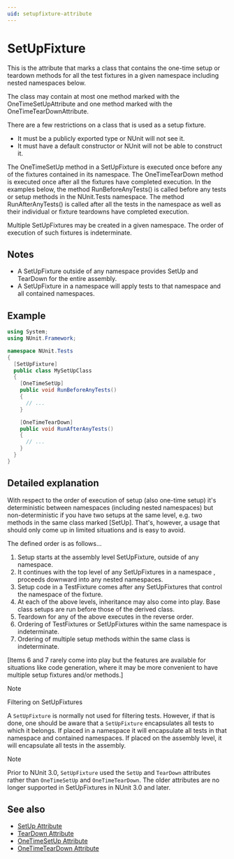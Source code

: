 ```yaml
---
uid: setupfixture-attribute
---
```


# SetUpFixture

This is the attribute that marks a class that contains the one-time
setup or teardown methods for all the test fixtures in a given
namespace including nested namespaces below.

The class may contain at most one method marked with the
OneTimeSetUpAttribute and one method marked with the OneTimeTearDownAttribute.

There are a few restrictions on a class that is used as a setup fixture.

* It must be a publicly exported type or NUnit will not see it.
* It must have a default constructor or NUnit will not be able to construct it.

The OneTimeSetUp method in a SetUpFixture is executed once before any of the fixtures
contained in its namespace. The OneTimeTearDown method is executed once after all the
fixtures have completed execution. In the examples below, the method RunBeforeAnyTests()
is called before any tests or setup methods in the NUnit.Tests namespace. The method
RunAfterAnyTests() is called after all the tests in the namespace as well as their
individual or fixture teardowns have completed execution.

Multiple SetUpFixtures may be created in a given namespace. The order of execution
of such fixtures is indeterminate.

## Notes

* A SetUpFixture outside of any namespace provides SetUp and TearDown for the entire assembly.
* A SetUpFixture in a namespace will apply tests to that namespace and all contained namespaces.

## Example

```csharp
using System;
using NUnit.Framework;

namespace NUnit.Tests
{
  [SetUpFixture]
  public class MySetUpClass
  {
    [OneTimeSetUp]
    public void RunBeforeAnyTests()
    {
      // ...
    }

    [OneTimeTearDown]
    public void RunAfterAnyTests()
    {
      // ...
    }
  }
}
```

## Detailed explanation

With respect to the order of execution of setup (also one-time setup) it's deterministic between namespaces (including nested namespaces) but non-deterministic if you have two setups at the same level, e.g. two methods in the same class marked [SetUp]. That's, however, a usage that should only come up in limited situations and is easy to avoid.

The defined order is as follows...

1. Setup starts at the assembly level SetUpFixture, outside of any namespace.
2. It continues with the top level of any SetUpFixtures in a namespace , proceeds downward into any nested namespaces.
3. Setup code in a TestFixture comes after any SetUpFixtures that control the namespace of the fixture.
4. At each of the above levels, inheritance may also come into play. Base class setups are run before those of the derived class.
5. Teardown for any of the above executes in the reverse order.
6. Ordering of TestFixtures or SetUpFixtures within the same namespace is indeterminate.
7. Ordering of multiple setup methods within the same class is indeterminate.

[Items 6 and 7 rarely come into play but the features are available for situations like code generation, where it may be more convenient to have multiple setup fixtures and/or methods.]

> [!NOTE]
> Filtering on SetUpFixtures

A `SetUpFixture` is normally not used for filtering tests.  However, if that is done, one should be aware that a
 `SetUpFixture` encapsulates all tests to which it belongs.
 If placed in a namespace it will encapsulate all tests in that namespace and contained namespaces.
 If placed on the assembly level, it will encapsulate all tests in the assembly.

> [!NOTE]
> Prior to NUnit 3.0, `SetUpFixture` used the `SetUp` and `TearDown` attributes rather than `OneTimeSetUp` and `OneTimeTearDown`.
The older attributes are no longer supported in SetUpFixtures in NUnit 3.0 and later.

## See also

* [SetUp Attribute](setup.md)
* [TearDown Attribute](teardown.md)
* [OneTimeSetUp Attribute](onetimesetup.md)
* [OneTimeTearDown Attribute](onetimeteardown.md)
